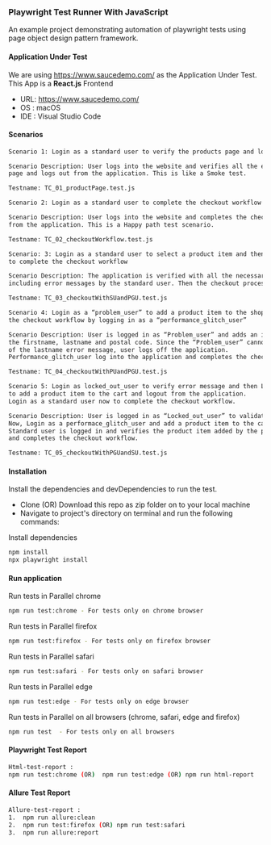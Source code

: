 ### Playwright Test Runner With JavaScript

An example project demonstrating automation of playwright tests using page object design pattern framework.

#### Application Under Test

We are using https://www.saucedemo.com/ as the Application Under Test. This App is a **React.js** Frontend

- URL: https://www.saucedemo.com/ 
- OS : macOS 
- IDE : Visual Studio Code
 
#### Scenarios

```bash
Scenario 1: Login as a standard user to verify the products page and logout from the application

Scenario Description: User logs into the website and verifies all the elements on the products
page and logs out from the application. This is like a Smoke test.

Testname: TC_01_productPage.test.js
```
 
```bash
Scenario 2: Login as a standard user to complete the checkout workflow

Scenario Description: User logs into the website and completes the checkout workflow and logs out
from the application. This is a Happy path test scenario.

Testname: TC_02_checkoutWorkflow.test.js
```

```bash
Scenario: 3: Login as a standard user to select a product item and then login as a performance_glitch_user
to complete the checkout workflow

Scenario Description: The application is verified with all the necessary buttons and links on all the pages
including error messages by the standard user. Then the checkout process is therefore completed by the performance_glitch_user.

Testname: TC_03_checkoutWithSUandPGU.test.js
```

```bash 
Scenario 4: Login as a “problem_user” to add a product item to the shopping cart and then complete
the checkout workflow by logging in as a “performance_glitch_user”

Scenario Description: User is logged in as “Problem_user” and adds an item to the cart. User fills in
the firstname, lastname and postal code. Since the “Problem_user” cannot perform the checkout process because
of the lastname error message, user logs off the application.
Performance_glitch_user log into the application and completes the checkout workflow.

Testname: TC_04_checkoutWithPUandPGU.test.js
```

```bash 
Scenario 5: Login as locked_out_user to verify error message and then Login as performance_glitch_user
to add a product item to the cart and logout from the application.
Login as a standard user now to complete the checkout workflow.

Scenario Description: User is logged in as “Locked_out_user” to validate the error message on the Login page.
Now, Login as a performace_glitch_user and add a product item to the cart and logout of the application.
Standard user is logged in and verifies the product item added by the performance glitch user earlier
and completes the checkout workflow.

Testname: TC_05_checkoutWithPGUandSU.test.js
```

#### Installation

Install the dependencies and devDependencies to run the test.

- Clone (OR) Download this repo as zip folder on to your local machine
- Navigate to project's directory on terminal and run the following commands:


Install dependencies

```bash
npm install
npx playwright install
```

#### Run application

Run tests in Parallel chrome

```bash
npm run test:chrome - For tests only on chrome browser
```

Run tests in Parallel firefox

```bash
npm run test:firefox - For tests only on firefox browser
```

Run tests in Parallel safari

```bash
npm run test:safari - For tests only on safari browser
```

Run tests in Parallel edge

```bash
npm run test:edge - For tests only on edge browser
```

Run tests in Parallel on all browsers (chrome, safari, edge and firefox)

```bash
npm run test  - For tests only on all browsers
```

#### Playwright Test Report 

```bash
Html-test-report :
npm run test:chrome (OR)  npm run test:edge (OR) npm run html-report
```

#### Allure Test Report

```bash
Allure-test-report :
1.	npm run allure:clean
2.	npm run test:firefox (OR) npm run test:safari
3.	npm run allure:report
```

